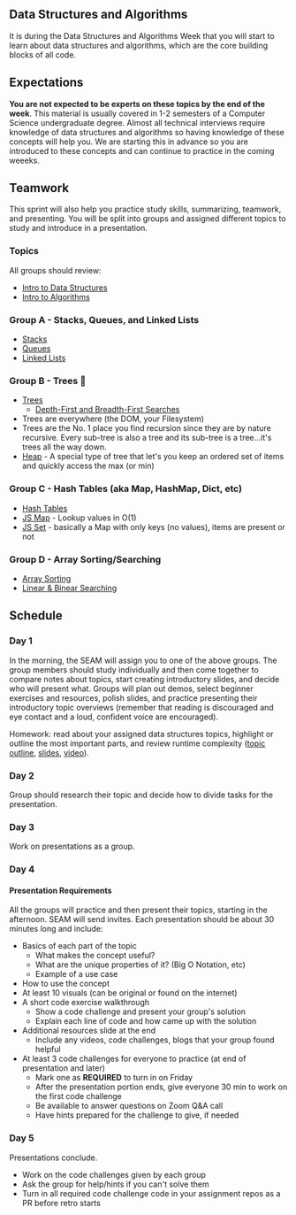 ## Data Structures and Algorithms

It is during the Data Structures and Algorithms Week that you will start to learn about data structures and algorithms, which are the core building blocks of all code.

## Expectations
**You are not expected to be experts on these topics by the end of the week**. This material is usually covered in 1-2 semesters of a Computer Science undergraduate degree. Almost all technical interviews require knowledge of data structures and algorithms so having knowledge of these concepts will help you. We are starting this in advance so you are introduced to these concepts and can continue to practice in the coming weeeks.

## Teamwork
This sprint will also help you practice study skills, summarizing, teamwork, and presenting. You will be split into groups and assigned different topics to study and introduce in a presentation.

### Topics

All groups should review:
- [Intro to Data Structures](../data-structures/intro-to-data-structures.md)
- [Intro to Algorithms](../algorithms/intro-to-algorithms.md)

### Group A - Stacks, Queues, and Linked Lists 
- [Stacks](../data-structures/stack.md)
- [Queues](../data-structures/queues.md)
- [Linked Lists](../data-structures/linked-lists.md)

### Group B - Trees 🌲
- [Trees](../data-structures/trees.md)
  - [Depth-First and Breadth-First Searches](../algorithms/searching.md#materials)
- Trees are everywhere (the DOM, your Filesystem)
- Trees are the No. 1 place you find recursion since they are by nature recursive. Every sub-tree is also a tree and its sub-tree is a tree...it's trees all the way down.
- [Heap](https://en.wikipedia.org/wiki/Binary_heap) - A special type of tree that let's you keep an ordered set of items and quickly access the max (or min)

### Group C - Hash Tables (aka Map, HashMap, Dict, etc)
- [Hash Tables](../data-structures/hash-tables.md)
- [JS Map](../javascript/javascript-maps.md) - Lookup values in O(1)
- [JS Set](../javascript/javascript-maps.md#set) - basically a Map with only keys (no values), items are present or not

### Group D - Array Sorting/Searching
- [Array Sorting](../algorithms/sorting.md)
- [Linear & Binear Searching](../algorithms/searching.md#materials)


## Schedule

### Day 1

In the morning, the SEAM will assign you to one of the above groups. The group members should study individually and then come together to compare notes about topics, start creating introductory slides, and decide who will present what. Groups will plan out demos, select beginner exercises and resources, polish slides, and practice presenting their introductory topic overviews (remember that reading is discouraged and eye contact and a loud, confident voice are encouraged).


Homework: read about your assigned data structures topics, highlight or outline the most important parts, and review runtime complexity ([topic outline](../runtime-complexity/runtime-complexity.md), [slides](https://drive.google.com/open?id=1ZcOdekB_aP59huZdp4X0u6EfUJKgxzK7y8LqCmzSLC8), [video](https://drive.google.com/open?id=1ZoHxJMUiKOKPqu69vX3b_aeYGlDlRL6n)).


### Day 2

Group should research their topic and decide how to divide tasks for the presentation.

### Day 3

Work on presentations as a group.


### Day 4

#### Presentation Requirements

All the groups will practice and then present their topics, starting in the afternoon. SEAM will send invites. Each presentation should be about 30 minutes long and include:

- Basics of each part of the topic
  - What makes the concept useful?
  - What are the unique properties of it? (Big O Notation, etc)
  - Example of a use case
- How to use the concept
- At least 10 visuals (can be original or found on the internet)
- A short code exercise walkthrough
  - Show a code challenge and present your group's solution
  - Explain each line of code and how came up with the solution
- Additional resources slide at the end
  - Include any videos, code challenges, blogs that your group found helpful
- At least 3 code challenges for everyone to practice (at end of presentation and later)
  - Mark one as **REQUIRED** to turn in on Friday
  - After the presentation portion ends, give everyone 30 min to work on the first code challenge
  - Be available to answer questions on Zoom Q&A call
  - Have hints prepared for the challenge to give, if needed
  
### Day 5

Presentations conclude.

- Work on the code challenges given by each group
- Ask the group for help/hints if you can't solve them
- Turn in all required code challenge code in your assignment repos as a PR before retro starts



